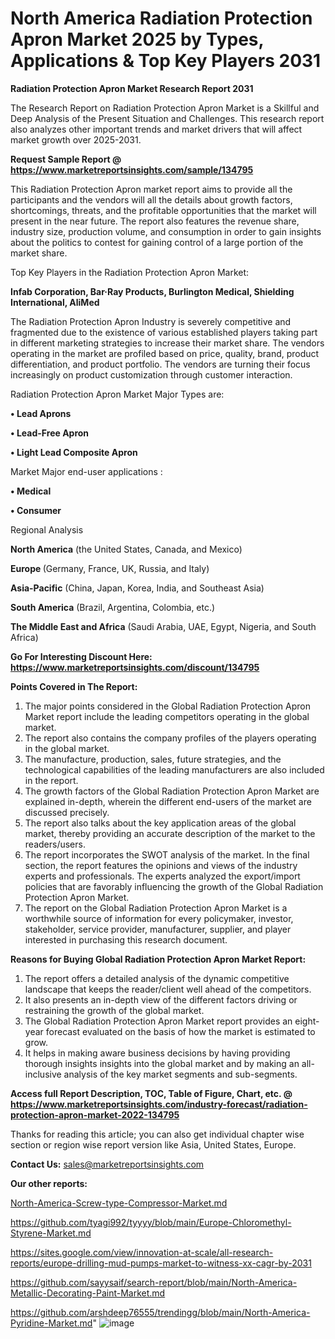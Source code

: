 # North America Radiation Protection Apron Market 2025 by Types, Applications & Top Key Players 2031

<strong>Radiation Protection Apron Market Research Report 2031</strong>

The Research Report on Radiation Protection Apron Market is a Skillful and Deep Analysis of the Present Situation and Challenges. This research report also analyzes other important trends and market drivers that will affect market growth over 2025-2031.

<strong>Request Sample Report @ <a href=https://www.marketreportsinsights.com/sample/134795>https://www.marketreportsinsights.com/sample/134795</a></strong>

This Radiation Protection Apron market report aims to provide all the participants and the vendors will all the details about growth factors, shortcomings, threats, and the profitable opportunities that the market will present in the near future. The report also features the revenue share, industry size, production volume, and consumption in order to gain insights about the politics to contest for gaining control of a large portion of the market share.

Top Key Players in the Radiation Protection Apron Market:

<strong>Infab Corporation, Bar·Ray Products, Burlington Medical, Shielding International, AliMed</strong>

The Radiation Protection Apron Industry is severely competitive and fragmented due to the existence of various established players taking part in different marketing strategies to increase their market share. The vendors operating in the market are profiled based on price, quality, brand, product differentiation, and product portfolio. The vendors are turning their focus increasingly on product customization through customer interaction.

Radiation Protection Apron Market Major Types are:

<strong>• Lead Aprons

• Lead-Free Apron

• Light Lead Composite Apron</strong>

Market Major end-user applications :

<strong>• Medical

• Consumer</strong>

Regional Analysis

</u><strong><b>North America</b></strong> (the United States, Canada, and Mexico)

<strong><b>Europe </b></strong>(Germany, France, UK, Russia, and Italy)

<strong><b>Asia-Pacific</b></strong> (China, Japan, Korea, India, and Southeast Asia)

<strong><b>South America</b></strong> (Brazil, Argentina, Colombia, etc.)

<strong><b>The Middle East and Africa</b></strong> (Saudi Arabia, UAE, Egypt, Nigeria, and South Africa)

<strong>Go For Interesting Discount Here: <a href=https://www.marketreportsinsights.com/discount/134795>https://www.marketreportsinsights.com/discount/134795</a></strong>

<strong>Points Covered in The Report:</strong>
<ol>
  <li>The major points considered in the Global Radiation Protection Apron Market report include the leading competitors operating in the global market.</li>
  <li>The report also contains the company profiles of the players operating in the global market.</li>
  <li>The manufacture, production, sales, future strategies, and the technological capabilities of the leading manufacturers are also included in the report.</li>
  <li>The growth factors of the Global Radiation Protection Apron Market are explained in-depth, wherein the different end-users of the market are discussed precisely.</li>
  <li>The report also talks about the key application areas of the global market, thereby providing an accurate description of the market to the readers/users.</li>
  <li>The report incorporates the SWOT analysis of the market. In the final section, the report features the opinions and views of the industry experts and professionals. The experts analyzed the export/import policies that are favorably influencing the growth of the Global Radiation Protection Apron Market.</li>
  <li>The report on the Global Radiation Protection Apron Market is a worthwhile source of information for every policymaker, investor, stakeholder, service provider, manufacturer, supplier, and player interested in purchasing this research document.</li>
</ol>
<strong>Reasons for Buying Global Radiation Protection Apron Market Report:</strong>

<ol>
  <li>The report offers a detailed analysis of the dynamic competitive landscape that keeps the reader/client well ahead of the competitors.</li>
  <li>It also presents an in-depth view of the different factors driving or restraining the growth of the global market.</li>
  <li>The Global Radiation Protection Apron Market report provides an eight-year forecast evaluated on the basis of how the market is estimated to grow.</li>
  <li>It helps in making aware business decisions by having providing thorough insights insights into the global market and by making an all-inclusive analysis of the key market segments and sub-segments.</li>
</ol>
<strong>Access full Report Description, TOC, Table of Figure, Chart, etc. @ <a href=https://www.marketreportsinsights.com/industry-forecast/radiation-protection-apron-market-2022-134795>https://www.marketreportsinsights.com/industry-forecast/radiation-protection-apron-market-2022-134795</a></strong>


Thanks for reading this article; you can also get individual chapter wise section or region wise report version like Asia, United States, Europe.

<strong>Contact Us:</strong>
sales@marketreportsinsights.com

<strong>Our other reports:</strong>

<a href=North-America-Screw-type-Compressor-Market.md>North-America-Screw-type-Compressor-Market.md</a>

<a href=https://github.com/tyagi992/tyyyy/blob/main/Europe-Chloromethyl-Styrene-Market.md>https://github.com/tyagi992/tyyyy/blob/main/Europe-Chloromethyl-Styrene-Market.md</a>

<a href=https://sites.google.com/view/innovation-at-scale/all-research-reports/europe-drilling-mud-pumps-market-to-witness-xx-cagr-by-2031>https://sites.google.com/view/innovation-at-scale/all-research-reports/europe-drilling-mud-pumps-market-to-witness-xx-cagr-by-2031</a>

<a href=https://github.com/sayysaif/search-report/blob/main/North-America-Metallic-Decorating-Paint-Market.md>https://github.com/sayysaif/search-report/blob/main/North-America-Metallic-Decorating-Paint-Market.md</a>

<a href=https://github.com/arshdeep76555/trendingg/blob/main/North-America-Pyridine-Market.md>https://github.com/arshdeep76555/trendingg/blob/main/North-America-Pyridine-Market.md</a>"
![image](https://github.com/user-attachments/assets/4f0a97d4-7374-49f2-a13b-b2c41597742e)
